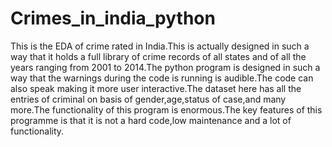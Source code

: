 # Crimes_in_india_python
This is the EDA of crime rated in India.This is actually designed in such a way that it holds a full library of crime records of all states and of all the years ranging from 2001 to 2014.The python program is designed in such a way that the warnings during the code is running is audible.The code can also speak making it more user interactive.The dataset here has all the entries of criminal on basis of gender,age,status of case,and many more.The functionality of this program is enormous.The key features of this programme is that it is not a hard code,low maintenance and a lot of functionality.
